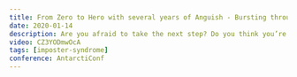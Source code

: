 ```yaml
---
title: From Zero to Hero with several years of Anguish - Bursting through barriers
date: 2020-01-14
description: Are you afraid to take the next step? Do you think you’re not good enough? Or wonder why you were hired in the first place? This is what we call Impostor Syndrome. Did you know some of the most famous, brilliant and amazing people suffer from it? In this talk I will share my experience and thoughts and hopefully help you take that step to become the developer you really want to become.
video: CZ3YODmwOcA
tags: [imposter-syndrome]
conference: AntarctiConf
---
```

